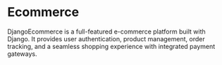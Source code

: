 # Ecommerce
 DjangoEcommerce is a full-featured e-commerce platform built with Django. It provides user authentication, product management, order tracking, and a seamless shopping experience with integrated payment gateways.
